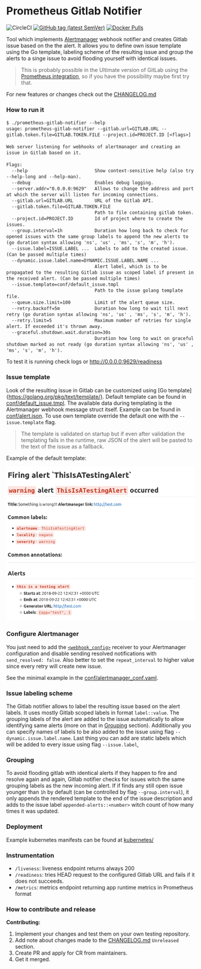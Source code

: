 # Prometheus Gitlab Notifier

![CircleCI](https://img.shields.io/circleci/build/github/FUSAKLA/prometheus-gitlab-notifier)
[![GitHub tag (latest SemVer)](https://img.shields.io/github/tag/fusakla/prometheus-gitlab-notifier)](CHANGELOG.md)
[![Docker Pulls](https://img.shields.io/docker/pulls/fusakla/prometheus-gitlab-notifier)](https://cloud.docker.com/repository/docker/fusakla/prometheus-gitlab-notifier)

Tool which implements [Alertmanager](https://github.com/prometheus/alertmanager) webhook notifier
and creates Gitlab issue based on the the alert. It allows you to define own issue template using the Go template, labeling scheme
of the resulting issue and group the alerts to a singe issue to avoid flooding yourself with identical issues.

> This is probably possible in the Ultimate version of GitLab using
> the [Prometheus integration](https://docs.gitlab.com/ee/user/project/integrations/prometheus.html#setting-up-alerts-for-prometheus-metrics-ultimate),
> so if you have the possibility maybe first try that.

For new features or changes check out the [CHANGELOG.md](./CHANGELOG.md)

### How to run it
```
$ ./prometheus-gitlab-notifier --help
usage: prometheus-gitlab-notifier --gitlab.url=GITLAB.URL --gitlab.token.file=GITLAB.TOKEN.FILE --project.id=PROJECT.ID [<flags>]

Web server listening for webhooks of alertmanager and creating an issue in Gitlab based on it.

Flags:
  --help                         Show context-sensitive help (also try --help-long and --help-man).
  --debug                        Enables debug logging.
  --server.addr="0.0.0.0:9629"   Allows to change the address and port at which the server will listen for incoming connections.
  --gitlab.url=GITLAB.URL        URL of the Gitlab API.
  --gitlab.token.file=GITLAB.TOKEN.FILE  
                                 Path to file containing gitlab token.
  --project.id=PROJECT.ID        Id of project where to create the issues.
  --group.interval=1h            Duration how long back to check for opened issues with the same group labels to append the new alerts to (go duration syntax allowing 'ns', 'us' , 'ms', 's', 'm', 'h').
  --issue.label=ISSUE.LABEL ...  Labels to add to the created issue. (Can be passed multiple times)
  --dynamic.issue.label.name=DYNAMIC.ISSUE.LABEL.NAME ...  
                                 Alert label, which is to be propagated to the resulting Gitlab issue as scoped label if present in the received alert. (Can be passed multiple times)
  --issue.template=conf/default_issue.tmpl  
                                 Path to the issue golang template file.
  --queue.size.limit=100         Limit of the alert queue size.
  --retry.backoff=5m             Duration how long to wait till next retry (go duration syntax allowing 'ns', 'us' , 'ms', 's', 'm', 'h').
  --retry.limit=5                Maximum number of retries for single alert. If exceeded it's thrown away.
  --graceful.shutdown.wait.duration=30s  
                                 Duration how long to wait on graceful shutdown marked as not ready (go duration syntax allowing 'ns', 'us' , 'ms', 's', 'm', 'h').
```

To test it is running check logs or http://0.0.0.0:9629/readiness

### Issue template
Look of the resulting issue in Gitlab can be customized using [Go template]{https://golang.org/pkg/text/template/}.
Default template can be found in [conf/default_issue.tmpl](conf/default_issue.tmpl).
The available data during templating is the Alertmanager webhook message struct itself.
Example can be found in [conf/alert.json](conf/alert.json).
To use own template override the default one with the `--issue.template` flag.
> The template is validated on startup but if even after validation the templating
fails in the runtime, raw JSON of the alert will be pasted to the text of the issue as a fallback.

Example of the default template:

![Issue axample](conf/issue_example.png)

### Configure Alertmanager
You just need to add the [`<webhook_config>`](https://prometheus.io/docs/alerting/configuration/#webhook_config)
receiver to your Alertmanager configuration and disable sending resolved notifications with `send_resolved: false`.
Also better to set the `repeat_interval` to higher value since every retry will create new issue.

See the minimal example in the [conf/alertmanager_conf.yaml](conf/alertmanager_conf.yaml).


### Issue labeling scheme
The Gitlab notifier allows to label the resulting issue based on the alert labels.
It uses mostly Gitlab scoped labels in format `label::value`.
The grouping labels of the alert are added to the issue automatically to allow identifying same 
alerts (more on that in [Grouping](#Grouping) section).
Additionally you can specify names of labels to be also added to the issue using flag `--dynamic.issue.label.name`.
Last thing you can add are static labels which will be added to every issue using flag `--issue.label`,


### Grouping
To avoid flooding gitlab with identical alerts if they happen to fire and resolve again and again, 
Gitlab notifier checks for issues witch the same grouping labels as the new incoming alert.
If if finds any still open issue younger than `1h` by default (can be controlled by flag `--group.interval`),
it only appends the rendered template to the end of the issue description 
and adds to the issue label `appended-alerts::<number>` witch count of how many times it was updated. 


### Deployment
Example kubernetes manifests can be found at [kubernetes/](./kubernetes)


### Instrumentation

- `/liveness`: liveness endpoint returns always 200
- `/readiness`: tries HEAD request to the configured Gitlab URL and fails if it does not succeeds. 
- `/metrics`: metrics endpoint returning app runtime metrics in Prometheus format

### How to contribute and release

**Contributing:**
1. Implement your changes and test them on your own testing repository.
1. Add note about changes made to the [CHANGELOG.md](CHANGELOG.md) `Unreleased` section.
1. Create PR and apply for CR from maintainers.
1. Get it merged.

